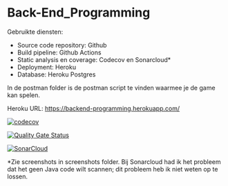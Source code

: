 # Back-End_Programming
Gebruikte diensten:
- Source code repository: Github
- Build pipeline: Github Actions
- Static analysis en coverage: Codecov en Sonarcloud*
- Deployment: Heroku
- Database: Heroku Postgres

In de postman folder is de postman script te vinden waarmee je de game kan spelen.

Heroku URL: https://backend-programming.herokuapp.com/

[![codecov](https://codecov.io/gh/STjaris/Back-End_Programming/branch/main/graph/badge.svg?token=GZXAPUD8BT)](https://codecov.io/gh/STjaris/Back-End_Programming)

[![Quality Gate Status](https://sonarcloud.io/api/project_badges/measure?project=STjaris_Back-End_Programming&metric=alert_status)](https://sonarcloud.io/dashboard?id=STjaris_Back-End_Programming)

[![SonarCloud](https://sonarcloud.io/images/project_badges/sonarcloud-white.svg)](https://sonarcloud.io/dashboard?id=STjaris_Back-End_Programming)

*Zie screenshots in screenshots folder. Bij Sonarcloud had ik het probleem dat het geen Java code wilt scannen; dit probleem heb ik niet weten op te lossen.
